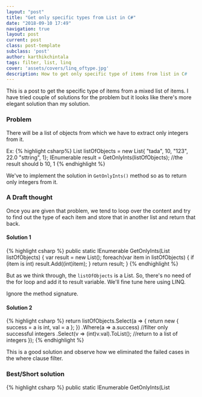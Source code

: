 ```yaml
---
layout: "post"
title: "Get only specific types from List in C#"
date: "2018-09-10 17:49"
navigation: true
layout: post
current: post
class: post-template
subclass: 'post'
author: karthikchintala
tags: filter, list, linq
cover: 'assets/covers/linq_oftype.jpg'
description: How to get only specific type of items from list in C#
---
```


This is a post to get the specific type of items from a mixed list of items. I have tried couple of solutions for the problem but it looks like there's more elegant solution than my solution.

### Problem
There will be a list of objects from which we have to extract only integers from it.

Ex:
{% highlight csharp%}
List<object> listOfObjects = new List<object>{ "tada", 10, "123", 22.0 "sttring", 1};
IEnumerable<int> result = GetOnlyInts(listOfObjects); //the result should b 10, 1
{% endhighlight %}

We've to implement the solution in `GetOnlyInts()` method so as to return only integers from it.

### A Draft thought
Once you are given that problem, we tend to loop over the content and try to find out the type of each item and store that in another list and return that back.

#### Solution 1

{% highlight csharp %}
public static IEnumerable<int> GetOnlyInts(List<object> listOfObjects)
{
    var result = new List<int>();
    foreach(var item in listOfObjects)
    {
        if (item is int)
          result.Add((int)item);
    }
    return result;
}
{% endhighlight %}

But as we think through, the `listOfObjects` is a List. So, there's no need of the for loop and add it to result variable. We'll fine tune here using LINQ.

Ignore the method signature.

#### Solution 2

{% highlight csharp %}
return listOfObjects.Select(a => {
        return new { success = a is int, val = a };
      })
      .Where(a => a.success) //filter only successful integers
      .Select(v => (int)v.val).ToList(); //return to a list of integers
});
{% endhighlight %}

This is a good solution and observe how we eliminated the failed cases in the where clause filter.

### Best/Short solution
{% highlight csharp %}
public static IEnumerable<int> GetOnlyInts(List<object> listOfObjects)
{
    return listOfObjects.OfType<int>();
}
{% endhighlight %}

The 'OfType' extension method only the specific type of item that is requested on.

Let's examine the source code of OfType extension method to see what it has.

### OfType() source code
[Source code link to OfType extension method](https://referencesource.microsoft.com/#System.Core/System/Linq/Enumerable.cs,4ba4a3f8a5530e33)

{% highlight csharp %}
public static IEnumerable<TResult> OfType<TResult>(this IEnumerable source) {
    if (source == null) throw Error.ArgumentNull("source");
    return OfTypeIterator<TResult>(source);
}

static IEnumerable<TResult> OfTypeIterator<TResult>(IEnumerable source) {
    foreach (object obj in source) {
        if (obj is TResult) yield return (TResult)obj;
    }
}
{% endhighlight %}

As you can see from the above source code of `OfType` method, it has the same old foreach statement on the `IEnumerable`. But it yield returns the values.

If the type of the object is `TResult`, then the value is returned by casting it to `TResult`.
